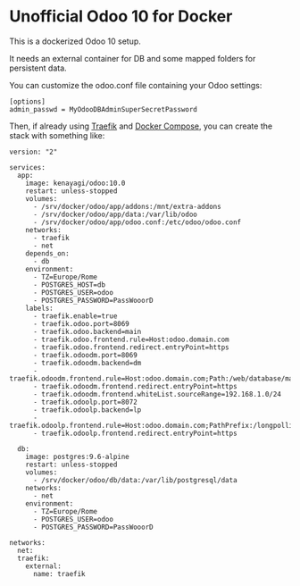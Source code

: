 # Unofficial Odoo 10 for Docker

This is a dockerized Odoo 10 setup.

It needs an external container for DB and some mapped folders for persistent data.

You can customize the odoo.conf file containing your Odoo settings:

```
[options]
admin_passwd = MyOdooDBAdminSuperSecretPassword
```


Then, if already using [Traefik](https://traefik.io/) and [Docker Compose](https://docs.docker.com/compose/), you can create the stack with something like:


```
version: "2"

services:
  app:
    image: kenayagi/odoo:10.0
    restart: unless-stopped
    volumes:
      - /srv/docker/odoo/app/addons:/mnt/extra-addons
      - /srv/docker/odoo/app/data:/var/lib/odoo
      - /srv/docker/odoo/app/odoo.conf:/etc/odoo/odoo.conf
    networks:
      - traefik
      - net
    depends_on:
      - db
    environment:
      - TZ=Europe/Rome
      - POSTGRES_HOST=db
      - POSTGRES_USER=odoo
      - POSTGRES_PASSWORD=PassWooorD
    labels:
      - traefik.enable=true
      - traefik.odoo.port=8069
      - traefik.odoo.backend=main
      - traefik.odoo.frontend.rule=Host:odoo.domain.com
      - traefik.odoo.frontend.redirect.entryPoint=https
      - traefik.odoodm.port=8069
      - traefik.odoodm.backend=dm
      - traefik.odoodm.frontend.rule=Host:odoo.domain.com;Path:/web/database/manager
      - traefik.odoodm.frontend.redirect.entryPoint=https
      - traefik.odoodm.frontend.whiteList.sourceRange=192.168.1.0/24
      - traefik.odoolp.port=8072
      - traefik.odoolp.backend=lp
      - traefik.odoolp.frontend.rule=Host:odoo.domain.com;PathPrefix:/longpolling
      - traefik.odoolp.frontend.redirect.entryPoint=https
      
  db:
    image: postgres:9.6-alpine
    restart: unless-stopped
    volumes:
      - /srv/docker/odoo/db/data:/var/lib/postgresql/data
    networks:
      - net
    environment:
      - TZ=Europe/Rome
      - POSTGRES_USER=odoo
      - POSTGRES_PASSWORD=PassWooorD
      
networks:
  net:
  traefik:
    external:
      name: traefik
```

